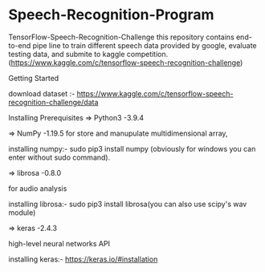 # Speech-Recognition-Program
TensorFlow-Speech-Recognition-Challenge
this repository contains end-to-end pipe line to train different speech data provided by google, evaluate testing data, and submite to kaggle competition. (https://www.kaggle.com/c/tensorflow-speech-recognition-challenge)

Getting Started

download dataset :- https://www.kaggle.com/c/tensorflow-speech-recognition-challenge/data

Installing Prerequisites
=> Python3 -3.9.4

=> NumPy -1.19.5
for store and manupulate multidimensional array,

installing numpy:- sudo pip3 install numpy (obviously for windows you can enter without sudo command).

=> librosa -0.8.0

for audio analysis

installing librosa:- sudo pip3 install librosa(you can also use scipy's wav module)

=> keras -2.4.3

high-level neural networks API

installing keras:- https://keras.io/#installation
